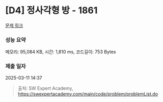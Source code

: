 # [D4] 정사각형 방 - 1861 

[문제 링크](https://swexpertacademy.com/main/code/problem/problemDetail.do?contestProbId=AV5LtJYKDzsDFAXc) 

### 성능 요약

메모리: 95,084 KB, 시간: 1,810 ms, 코드길이: 753 Bytes

### 제출 일자

2025-03-11 14:37



> 출처: SW Expert Academy, https://swexpertacademy.com/main/code/problem/problemList.do